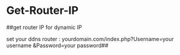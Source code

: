 # Get-Router-IP
##get router IP for dynamic IP

set your ddns router : yourdomain.com/index.php?Username=your username &Password=your password##

